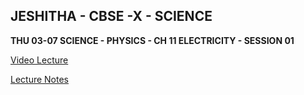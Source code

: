 ## JESHITHA - CBSE -X - SCIENCE

**THU 03-07 SCIENCE - PHYSICS - CH 11 ELECTRICITY - SESSION 01**

[Video Lecture](https://drive.google.com/file/d/14_d5c1_AclivBlz0ihGZIqFV1O4J0-g9/view?usp=drive_link)

[Lecture Notes](https://drive.google.com/file/d/16-bblAYa9CsyuJK4wgGq2s4thkIswdYW/view?usp=drive_link)
